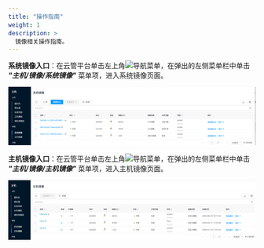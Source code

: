 ```yaml
---
title: "操作指南"
weight: 1
description: >
  镜像相关操作指南。
---
```


**系统镜像入口**：在云管平台单击左上角![](../../../images/intro/nav.png)导航菜单，在弹出的左侧菜单栏中单击 **_"主机/镜像/系统镜像"_** 菜单项，进入系统镜像页面。

![](../images/sysimage.png)

**主机镜像入口**：在云管平台单击左上角![](../../../images/intro/nav.png)导航菜单，在弹出的左侧菜单栏中单击 **_"主机/镜像/主机镜像"_** 菜单项，进入主机镜像页面。

![](../images/hostimage.png)